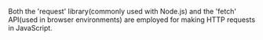 Both the 'request' library(commonly used with Node.js) and the 'fetch' API(used in browser environments) are employed for making HTTP requests in JavaScript.
